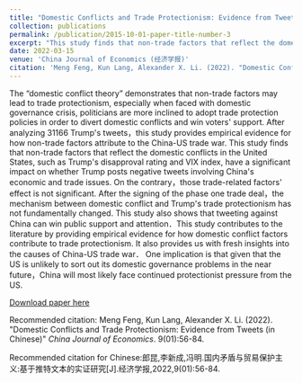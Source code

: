 ```yaml
---
title: "Domestic Conflicts and Trade Protectionism: Evidence from Tweets (in Chinese)"
collection: publications
permalink: /publication/2015-10-01-paper-title-number-3
excerpt: "This study finds that non-trade factors that reflect the domestic conflicts in the United States, such as Trump's disapproval rating and VIX index, have a significant impact on whether Trump posts negative tweets involving China's economic and trade issues."
date: 2022-03-15
venue: 'China Journal of Economics (经济学报)'
citation: 'Meng Feng, Kun Lang, Alexander X. Li. (2022). "Domestic Conflicts and Trade Protectionism: Evidence from Tweets (in Chinese)" <i>China Journal of Economics</i>. 9(01):56-84.'
---
```

The “domestic conflict theory” demonstrates that non-trade factors may lead to trade protectionism, especially when faced with domestic governance crisis, politicians are more inclined to adopt trade protection policies in order to divert domestic conflicts and win voters' support. After analyzing 31166 Trump's tweets，this study provides empirical evidence for how non-trade factors attribute to the China-US trade war. This study finds that non-trade factors that reflect the domestic conflicts in the United States, such as Trump's disapproval rating and VIX index, have a significant impact on
whether Trump posts negative tweets involving China's economic and trade issues. On the contrary，those trade-related factors' effect is not significant. After the signing of the phase one trade deal，the mechanism between domestic conflict and Trump's trade protectionism has not fundamentally changed. This study also shows that tweeting against China can win public support and attention．This study contributes to the literature by providing empirical evidence for how domestic conflict factors contribute to trade protectionism. It also provides us with fresh insights into the causes of China-US trade war． One implication is that given that the US is unlikely to sort out its domestic governance problems in the near future，China will most likely face continued protectionist pressure from the US.

[Download paper here](http://axl811.github.io/files/国内矛盾与贸易保护主义_基于推特文本的实证研究_郎昆.pdf)

Recommended citation: Meng Feng, Kun Lang, Alexander X. Li. (2022). "Domestic Conflicts and Trade Protectionism: Evidence from Tweets (in Chinese)" <i>China Journal of Economics</i>. 9(01):56-84.

Recommended citation for Chinese:郎昆,李新成,冯明.国内矛盾与贸易保护主义:基于推特文本的实证研究[J].经济学报,2022,9(01):56-84.
